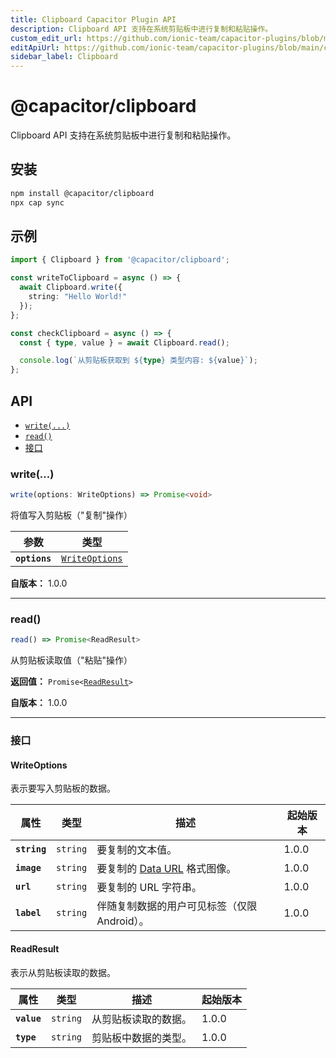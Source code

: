 ```yaml
---
title: Clipboard Capacitor Plugin API
description: Clipboard API 支持在系统剪贴板中进行复制和粘贴操作。
custom_edit_url: https://github.com/ionic-team/capacitor-plugins/blob/main/clipboard/README.md
editApiUrl: https://github.com/ionic-team/capacitor-plugins/blob/main/clipboard/src/definitions.ts
sidebar_label: Clipboard
---
```


# @capacitor/clipboard

Clipboard API 支持在系统剪贴板中进行复制和粘贴操作。

## 安装

```bash
npm install @capacitor/clipboard
npx cap sync
```

## 示例

```typescript
import { Clipboard } from '@capacitor/clipboard';

const writeToClipboard = async () => {
  await Clipboard.write({
    string: "Hello World!"
  });
};

const checkClipboard = async () => {
  const { type, value } = await Clipboard.read();

  console.log(`从剪贴板获取到 ${type} 类型内容: ${value}`);
};
```

## API

<docgen-index>

* [`write(...)`](#write)
* [`read()`](#read)
* [接口](#interfaces)

</docgen-index>

<docgen-api>
<!--Update the source file JSDoc comments and rerun docgen to update the docs below-->

### write(...)

```typescript
write(options: WriteOptions) => Promise<void>
```

将值写入剪贴板（"复制"操作）

| 参数          | 类型                                                  |
| ------------- | ----------------------------------------------------- |
| **`options`** | <code><a href="#writeoptions">WriteOptions</a></code> |

**自版本：** 1.0.0

--------------------


### read()

```typescript
read() => Promise<ReadResult>
```

从剪贴板读取值（"粘贴"操作）

**返回值：** <code>Promise&lt;<a href="#readresult">ReadResult</a>&gt;</code>

**自版本：** 1.0.0

--------------------


### 接口


#### WriteOptions

表示要写入剪贴板的数据。

| 属性          | 类型                | 描述                                                                                                     | 起始版本 |
| ------------ | ------------------- | --------------------------------------------------------------------------------------------------------------- | ----- |
| **`string`** | <code>string</code> | 要复制的文本值。                                                                                             | 1.0.0 |
| **`image`**  | <code>string</code> | 要复制的 [Data URL](https://developer.mozilla.org/en-US/docs/Web/HTTP/Basics_of_HTTP/Data_URIs) 格式图像。 | 1.0.0 |
| **`url`**    | <code>string</code> | 要复制的 URL 字符串。                                                                                             | 1.0.0 |
| **`label`**  | <code>string</code> | 伴随复制数据的用户可见标签（仅限 Android）。                                                 | 1.0.0 |


#### ReadResult

表示从剪贴板读取的数据。

| 属性         | 类型                | 描述                    | 起始版本 |
| ----------- | ------------------- | ------------------------------ | ----- |
| **`value`** | <code>string</code> | 从剪贴板读取的数据。  | 1.0.0 |
| **`type`**  | <code>string</code> | 剪贴板中数据的类型。 | 1.0.0 |

</docgen-api>